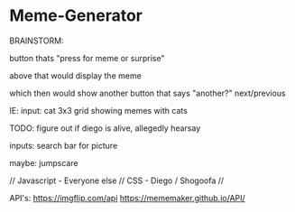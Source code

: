 # Meme-Generator

BRAINSTORM:

button thats "press for meme or surprise"

above that would display the meme

which then would show another button that says "another?"
next/previous


IE:
input: cat
3x3 grid showing memes with cats 


TODO:
figure out if diego is alive, allegedly
hearsay


inputs:
search bar for picture


maybe:
jumpscare

// Javascript - Everyone else
// CSS - Diego / Shogoofa
// 


API's:
https://imgflip.com/api
https://mememaker.github.io/API/


